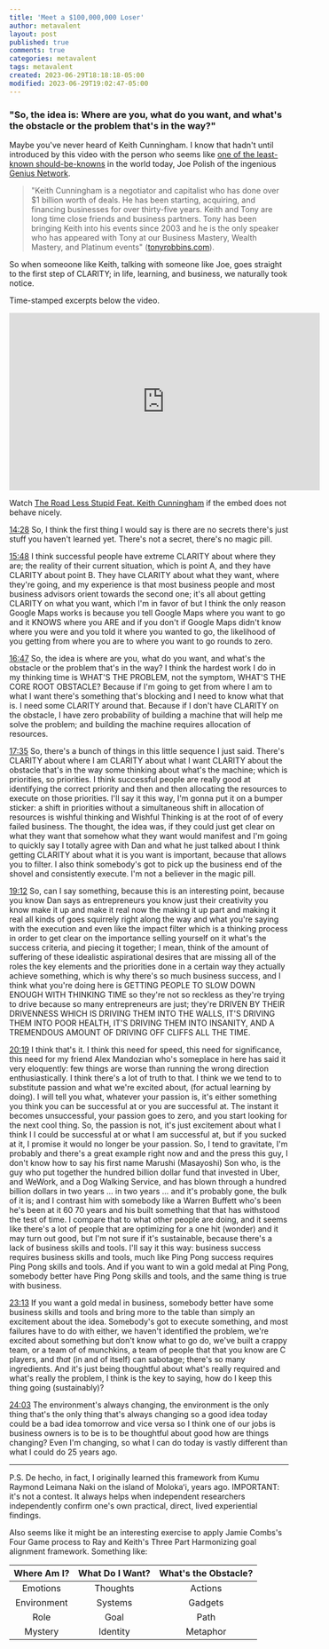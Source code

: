 ```yaml
---
title: 'Meet a $100,000,000 Loser'
author: metavalent
layout: post
published: true
comments: true
categories: metavalent
tags: metavalent
created: 2023-06-29T18:18:18-05:00
modified: 2023-06-29T19:02:47-05:00
---
```


### "So, the idea is: Where are you, what do you want, and what's the obstacle or the problem that's in the way?"

Maybe you've never heard of Keith Cunningham. I know that hadn't until introduced by this video with the person who seems like [one of the least-known should-be-knowns](https://geniusnetwork.com/about/) in the world today, Joe Polish of the ingenious [Genius Network](https://geniusnetwork.com/). 

> "Keith Cunningham is a negotiator and capitalist who has done over $1 billion worth of deals. He has been starting, acquiring, and financing businesses for over thirty-five years. Keith and Tony are long time close friends and business partners. Tony has been bringing Keith into his events since 2003 and he is the only speaker who has appeared with Tony at our Business Mastery, Wealth Mastery, and Platinum events" ([tonyrobbins.com](https://www.tonyrobbins.com/events/business-mastery/virtual/)).

So when someoone like Keith, talking with someone like Joe, goes straight to the first step of CLARITY; in life, learning, and business, we naturally took notice.

Time-stamped excerpts below the video.

<iframe id="ytplayer" type="text/html" width="560" height="320"
  src="https://www.youtube.com/embed/GhAa0rjSWKE?autoplay=1"
  frameborder="0"></iframe>

Watch [The Road Less Stupid Feat. Keith Cunningham](https://youtu.be/GhAa0rjSWKE) if the embed does not behave nicely.

[14:28](https://youtu.be/GhAa0rjSWKE?t=14m28s) So, I think the first thing I would say is there are no secrets there's just stuff you haven't learned yet. There's not a secret, there's no magic pill.

[15:48](https://youtu.be/GhAa0rjSWKE?t=15m48s) I think successful people have extreme CLARITY about where they are; the reality of their current situation, which is point A, and they have CLARITY about point B. They have CLARITY about what they want, where they're going, and my experience is that most business people and most business advisors orient towards the second one; it's all about getting CLARITY on what you want, which I'm in favor of but I think the only reason Google Maps works is because you tell Google Maps where you want to go and it KNOWS where you ARE and if you don't if Google Maps didn't know where you were and you told it where you wanted to go, the likelihood of you getting from where you are to where you want to go rounds to zero.

[16:47](https://youtu.be/GhAa0rjSWKE?t=16m47s) So, the idea is where are you, what do you want, and what's the obstacle or the problem that's in the way? I think the hardest work I do in my thinking time is WHAT'S THE PROBLEM, not the symptom, WHAT'S THE CORE ROOT OBSTACLE? Because if I'm going to get from where I am to what I want there's something that's blocking and I need to know what that is. I need some CLARITY around that. Because if I don't have CLARITY on the obstacle, I have zero probability of building a machine that will help me solve the problem; and building the machine requires allocation of resources. 

[17:35](https://youtu.be/GhAa0rjSWKE?t=17m35s) So, there's a bunch of things in this little sequence I just said. There's CLARITY about where I am CLARITY about what I want CLARITY about the obstacle that's in the way some thinking about what's the machine; which is priorities, so priorities. I think successful people are really good at identifying the correct priority and then and then allocating the resources to execute on those priorities. I'll say it this way, I'm gonna put it on a bumper sticker: a shift in priorities without a simultaneous shift in allocation of resources is wishful thinking and Wishful Thinking is at the root of of every failed business. The thought, the idea was, if they could just get clear on what they want that somehow what they want would manifest and I'm going to quickly say I totally agree with Dan and what he just talked about I think getting CLARITY about what it is you want is important, because that allows you to filter. I also think somebody's got to pick up the business end of the shovel and consistently execute. I'm not a believer in the magic pill. 

[19:12](https://youtu.be/GhAa0rjSWKE?t=19m12s) So, can I say something, because this is an interesting point, because you know Dan says as entrepreneurs you know just their creativity you know make it up and make it real now the making it up part and making it real all kinds of goes squirrely right along the way and what you're saying with the execution and even like the impact filter which is a thinking process in order to get clear on the importance selling yourself on it what's the success criteria, and piecing it together; I mean, think of the amount of suffering of these idealistic aspirational desires that are missing all of the roles the key elements and the priorities done in a certain way they actually achieve something, which is why there's so much business success, and I think what you're doing here is GETTING PEOPLE TO SLOW DOWN ENOUGH WITH THINKING TIME so they're not so reckless as they're trying to drive because so many entrepreneurs are just; they're DRIVEN BY THEIR DRIVENNESS WHICH IS DRIVING THEM INTO THE WALLS, IT'S DRIVING THEM INTO POOR HEALTH, IT'S DRIVING THEM INTO INSANITY, AND A TREMENDOUS AMOUNT OF DRIVING OFF CLIFFS ALL THE TIME.

[20:19](https://youtu.be/GhAa0rjSWKE?t=20m19s) I think that's it. I think this need for speed, this need for significance, this need for my friend Alex Mandozian who's someplace in here has said it very eloquently: few things are worse than running the wrong direction enthusiastically. I think there's a lot of truth to that. I think we we tend to to substitute passion and what we're excited about, (for actual learning by doing). I will tell you what, whatever your passion is, it's either something you think you can be successful at or you are successful at. The instant it becomes unsuccessful, your passion goes to zero, and you start looking for the next cool thing. So, the passion is not, it's just excitement about what I think I I could be successful at or what I am successful at, but if you sucked at it, I promise it would no longer be your passion. So, I tend to gravitate, I'm probably and there's a great example right now and and the press this guy, I don't know how to say his first name Marushi (Masayoshi) Son who, is the guy who put together the hundred billion dollar fund that invested in Uber, and WeWork, and a Dog Walking Service, and has blown through a hundred billion dollars in two years ... in two years ... and it's probably gone, the bulk of it is; and I contrast him with somebody like a Warren Buffett who's been he's been at it 60 70 years and his built something that that has withstood the test of time. I compare that to what other people are doing, and it seems like there's a lot of people that are optimizing for a one hit (wonder) and it may turn out good, but I'm not sure if it's sustainable, because there's a lack of business skills and tools. I'll say it this way: business success requires business skills and tools, much like Ping Pong success requires Ping Pong skills and tools. And if you want to win a gold medal at Ping Pong, somebody better have Ping Pong skills and tools, and the same thing is true with business.

[23:13](https://youtu.be/GhAa0rjSWKE?t=23m13s) If you want a gold medal in business, somebody better have some business skills and tools and bring more to the table than simply an excitement about the idea. Somebody's got to execute something, and most failures have to do with either, we haven't identified the problem, we're excited about something but don't know what to go do, we've built a crappy team, or a team of of munchkins, a team of people that that you know are C players, and *that* (in and of itself) can sabotage; there's so many ingredients. And it's just being thoughtful about what's really required and what's really the problem, I think is the key to saying, how do I keep this thing going (sustainably)?

[24:03](https://youtu.be/GhAa0rjSWKE?t=24m03s) The environment's always changing, the environment is the only thing that's the only thing that's always changing so a good idea today could be a bad idea tomorrow and vice versa so I think one of our jobs is business owners is to be is to be thoughtful about good how are things changing? Even I'm changing, so what I can do today is vastly different than what I could do 25 years ago.

---

P.S. De hecho, in fact, I originally learned this framework from Kumu Raymond Leimana Naki on the island of Molokaʻi, years ago. IMPORTANT: it's not a contest. It always helps when independent researchers independently confirm one's own practical, direct, lived experiential findings.

Also seems like it might be an interesting exercise to apply Jamie Combs's Four Game process to Ray and Keith's Three Part Harmonizing goal alignment framework. Something like:

| Where Am I? | What Do I Want? | What's the Obstacle? |
| :-------------: | :-------------: | :-------------: |
| Emotions | Thoughts | Actions |
| Environment | Systems | Gadgets |
| Role | Goal | Path |
| Mystery | Identity | Metaphor |


  
